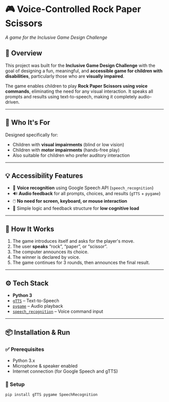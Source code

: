 # 🎮 Voice-Controlled Rock Paper Scissors
_A game for the Inclusive Game Design Challenge_

## 🧩 Overview
This project was built for the **Inclusive Game Design Challenge** with the goal of designing a fun, meaningful, and **accessible game for children with disabilities**, particularly those who are **visually impaired**.

The game enables children to play **Rock Paper Scissors using voice commands**, eliminating the need for any visual interaction. It speaks all prompts and results using text-to-speech, making it completely audio-driven.

---

## 👥 Who It's For
Designed specifically for:
- Children with **visual impairments** (blind or low vision)
- Children with **motor impairments** (hands-free play)
- Also suitable for children who prefer auditory interaction

---

## 💡 Accessibility Features
- 🎤 **Voice recognition** using Google Speech API (`speech_recognition`)
- 🔊 **Audio feedback** for all prompts, choices, and results (`gTTS` + `pygame`)
- 🖱️ **No need for screen, keyboard, or mouse interaction**
- 🧠 Simple logic and feedback structure for **low cognitive load**

---

## 🚀 How It Works
1. The game introduces itself and asks for the player's move.
2. The user **speaks** “rock”, “paper”, or “scissor”.
3. The computer announces its choice.
4. The winner is declared by voice.
5. The game continues for 3 rounds, then announces the final result.

---

## ⚙️ Tech Stack
- **Python 3**
- [`gTTS`](https://pypi.org/project/gTTS/) – Text-to-Speech
- [`pygame`](https://pypi.org/project/pygame/) – Audio playback
- [`speech_recognition`](https://pypi.org/project/SpeechRecognition/) – Voice command input

---

## 📦 Installation & Run

### ✅ Prerequisites
- Python 3.x
- Microphone & speaker enabled
- Internet connection (for Google Speech and gTTS)

### 🔧 Setup
```bash
pip install gTTS pygame SpeechRecognition
